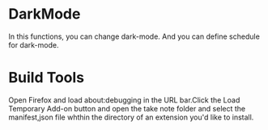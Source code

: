# DarkMode
In this functions, you can change dark-mode. And you can define schedule for dark-mode.
# Build Tools
Open Firefox and load about:debugging in the URL bar.Click the Load Temporary Add-on button and open the take note folder and select the manifest,json file whthin the directory of an extension you'd like to install.
